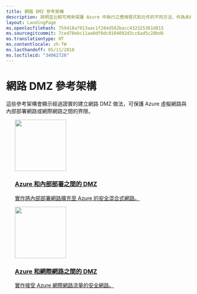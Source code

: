 ```yaml
---
title: 網路 DMZ 參考架構
description: 說明並比較可用來保護 Azure 中執行之應用程式和元件的不同方法，作為未經授權入侵中混合式系統的一部分。
layout: LandingPage
ms.openlocfilehash: 759418af013aac1f284d582bacc432325361d815
ms.sourcegitcommit: 7ced70ebc11aa0df0dc0104092d3cc6ad5c28bd6
ms.translationtype: HT
ms.contentlocale: zh-TW
ms.lasthandoff: 05/11/2018
ms.locfileid: "34062726"
---
```

<!-- This file is generated! -->
<!-- See the templates in ./build/reference-architectures  -->
<!-- See data in index.json -->

# <a name="network-dmz-reference-architectures"></a>網路 DMZ 參考架構

這些參考架構會顯示經過證實的建立網路 DMZ 做法，可保護 Azure 虛擬網路與內部部署網路或網際網路之間的界限。

<section class="series">
    <ul class="panelContent">
    <!-- DMZ between Azure and on-premises -->
<li style="display: flex; flex-direction: column;">
    <a href="./secure-vnet-hybrid.md" style="display: flex; flex-direction: column; flex: 1 0 auto;">
        <div class="cardSize" style="flex: 1 0 auto; display: flex;">
            <div class="cardPadding" style="display: flex;">
                <div class="card">
                    <div class="cardImageOuter">
                        <div class="cardImage">
                            <img src="./images/secure-vnet-hybrid.svg" height="140px" />
                        </div>
                    </div>
                    <div class="cardText">
                        <h3>Azure 和內部部署之間的 DMZ</h3>
                        <p>實作將內部部署網路擴充至 Azure 的安全混合式網路。</p>
                    </div>
                </div>
            </div>
        </div>
    </a>
</li>
    <!-- DMZ between Azure and the Internet -->
<li style="display: flex; flex-direction: column;">
    <a href="./secure-vnet-dmz.md" style="display: flex; flex-direction: column; flex: 1 0 auto;">
        <div class="cardSize" style="flex: 1 0 auto; display: flex;">
            <div class="cardPadding" style="display: flex;">
                <div class="card">
                    <div class="cardImageOuter">
                        <div class="cardImage">
                            <img src="./images/secure-vnet-dmz.svg" height="140px" />
                        </div>
                    </div>
                    <div class="cardText">
                        <h3>Azure 和網際網路之間的 DMZ</h3>
                        <p>實作接受 Azure 網際網路流量的安全網路。</p>
                    </div>
                </div>
            </div>
        </div>
    </a>
</li>
    </ul>
</section>

<ul class="panelContent cardsI">
</ul>
